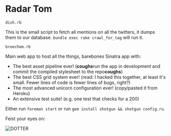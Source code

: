 # Radar Tom

`dish.rb`

This is the small script to fetch all mentions on all the twitters, it dumps them to our database. `bundle exec rake crawl_for_tag` will run it.

`broechem.rb`

Main web app to host all the things, barebones Sinatra app with:

- The best asset pipeline ever! (**coughs**run the app in development and
  commit the compiled stylesheet to the repo**coughs**)
- The best CSS grid system ever! (read: I hacked this together, at least it's
  small. Fewer lines of code is fewer lines of bugs, right?)
- The most advanced unicorn configuration ever! (copy/pasted it from
  Heroku)
- An extensive test suite! (e.g. one test that checks for a 200)

Either run `foreman start` or run `gem install shotgun && shotgun config.ru`.

Feist your eyes on:

![DOTTER](https://pile.pjaspers.com/Screen-Shot-2015-09-07-at-23.14.21-0gZF6jpKXV.png)
